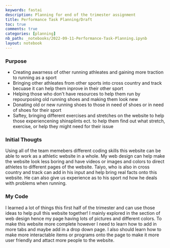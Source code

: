 ```yaml
---
keywords: fastai
description: Planning for end of the trimester assignment
title: Performance Task Planning/Draft
toc: true
comments: true
categories: [planning]
nb_path: _notebooks/2022-09-11-Performance-Task-Planning.ipynb
layout: notebook
---
```


<!--
#################################################
### THIS FILE WAS AUTOGENERATED! DO NOT EDIT! ###
#################################################
# file to edit: _notebooks/2022-09-11-Performance-Task-Planning.ipynb
-->

<div class="container" id="notebook-container">
        
<div class="cell border-box-sizing text_cell rendered"><div class="inner_cell">
<div class="text_cell_render border-box-sizing rendered_html">
<h3 id="Purpose">Purpose<a class="anchor-link" href="#Purpose"> </a></h3><ul>
<li>Creating awarness of other running athleates and gaining more traction to running as a sport</li>
<li>Bringing other athleates from other sports into cross country and track becuase it can help them inprove in their other sport</li>
<li>Helping those who don't have resources to help them run by repourposing old running shoes and making them look new </li>
<li>Donating old or new running shoes to those in need of shoes or in need of shoes for their sport</li>
<li>Saftey, bringing different exercises and stretches on the website to help those experiencening shinsplints ect. to help them find out what stretch, exercise, or help they might need for their issue </li>
</ul>

</div>
</div>
</div>
<div class="cell border-box-sizing text_cell rendered"><div class="inner_cell">
<div class="text_cell_render border-box-sizing rendered_html">
<h3 id="Initial-Thougts">Initial Thougts<a class="anchor-link" href="#Initial-Thougts"> </a></h3><p>Using all of the team memebers different coding skills this website can be able to work as a athletic website in a whole. My web design can help make the website look less boring and have videos or images and colors to direct athletes to different pages of the website. Taiyo, who is also in cross country and track can add in his input and help bring real facts onto this website. He can also give us experience as to his sport nd how he deals with problems when running.</p>

</div>
</div>
</div>
<div class="cell border-box-sizing text_cell rendered"><div class="inner_cell">
<div class="text_cell_render border-box-sizing rendered_html">
<h3 id="My-Code">My Code<a class="anchor-link" href="#My-Code"> </a></h3><p>I learned a lot of things this first half of the trimester and can use those ideas to help pull this website together! I mainly explored in the section of web design hence my page having lots of pictures and different colors. To make this website more complete however I need to learn how to add in more tabs and maybe add in a drop down page. I also should learn how to make more interactable items or programs onto the page to make it more user friendly and attact more people to the website.</p>

</div>
</div>
</div>
</div>
 

